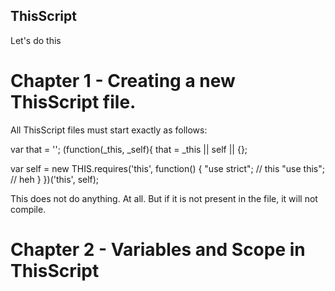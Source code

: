## ThisScript
Let's do this

# Chapter 1 - Creating a new ThisScript file.
All ThisScript files must start exactly as follows:

var that = '';
(function(_this, _self){
  that = _this || self || {};
  
  var self = new THIS.requires('this', function() {
    "use strict"; // this
    "use this"; // heh
  }
})('this', self);

This does not do anything. At all. But if it is not present in the file, it will not compile.

# Chapter 2 - Variables and Scope in ThisScript
